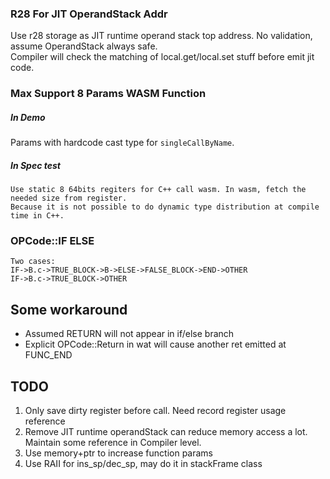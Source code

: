 ### R28 For JIT OperandStack Addr

Use r28 storage as JIT runtime operand stack top address. No validation, assume OperandStack always safe.  
Compiler will check the matching of local.get/local.set stuff before emit jit code.

### Max Support 8 Params WASM Function

##### In Demo

Params with hardcode cast type for `singleCallByName`.

##### In Spec test

    Use static 8 64bits regiters for C++ call wasm. In wasm, fetch the needed size from register.
    Because it is not possible to do dynamic type distribution at compile time in C++.

### OPCode::IF ELSE

```
Two cases:
IF->B.c->TRUE_BLOCK->B->ELSE->FALSE_BLOCK->END->OTHER
IF->B.c->TRUE_BLOCK->OTHER
```

## Some workaround

- Assumed RETURN will not appear in if/else branch
- Explicit OPCode::Return in wat will cause another ret emitted at FUNC_END

## TODO

1. Only save dirty register before call. Need record register usage reference
2. Remove JIT runtime operandStack can reduce memory access a lot. Maintain some reference in Compiler level.
3. Use memory+ptr to increase function params
4. Use RAII for ins_sp/dec_sp, may do it in stackFrame class
